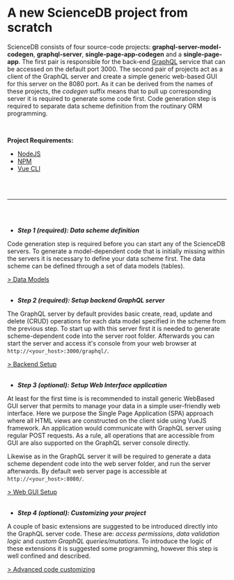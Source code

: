 # A new ScienceDB project from scratch

ScienceDB consists of four source-code projects: __graphql-server-model-codegen__, __graphql-server__, __single-page-app-codegen__ and a __single-page-app__. The first pair is responsible for the back-end [GraphQL](https://graphql.org/learn/) service that can be accessed on the default port 3000. The second pair of projects act as a client of the GraphQL server and create a simple generic web-based GUI for this server on the 8080 port. As it can be derived from the names of these projects, the *codegen* suffix means that to pull up corresponding server it is required to generate some code first. Code generation step is required to separate data scheme definition from the routinary ORM programming.

 <br/>
 
 __Project Requirements:__
 * [NodeJS](https://nodejs.org/en/)
 * [NPM](https://www.npmjs.com/get-npm)
 * [Vue CLI](https://cli.vuejs.org/)
 
 <br/><br/>

* * *
<br/><br/>
* _**Step 1 (required): Data scheme definition**_

Code generation step is required before you can start any of the ScienceDB servers. To generate a model-dependent code that is initially missing within the servers it is necessary to define your data scheme first. The data scheme can be defined through a set of data models (tables). 
 <br/>
 
 [ > Data Models](dataModels.md)
<br/><br/>
* _**Step 2 (required): Setup backend GraphQL server**_

The GraphQL server by default provides basic create, read, update and delete (CRUD) operations for each data model specified in the scheme from the previous step. To start up with this server first it is needed to generate scheme-dependent code into the server root folder. Afterwards you can start the server and access it's console from your web browser at `http://<your_host>:3000/graphql/`. 
<br/>

[ > Backend Setup](backendSetUp.md)
<br/><br/>
* _**Step 3 (optional): Setup Web Interface application**_

At least for the first time is is recommended to install generic WebBased GUI server that permits to manage your data in a simple user-friendly web interface. Here we purpose the Single Page Application (SPA) approach where all HTML views are constructed on the client side using VueJS framework. An application would communicate with GraphQL server using regular POST requests. As a rule, all operations that are accessible from GUI are also supported on the GraphQL server console directly.

Likewise as in the GraphQL server it will be required to generate a data scheme dependent code into the web server folder, and run the server afterwards. By default web server page is accessible at `http://<your_host>:8080/`. 
<br/>

[ > Web GUI Setup](guiSetUp.md)
<br/><br/>
* _**Step 4 (optional): Customizing your project**_ 

 A couple of basic extensions are suggested to be introduced directly into the GraphQL server code. These are: *access permissions*, *data validation logic* and *custom GraphQL queries/mutations*. To introduce the logic of these extensions it is suggested some programming, however this step is well confined and described.
 <br/>
 
 [ > Advanced code customizing](projectCustomizing.md)




